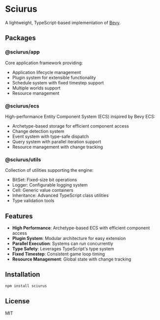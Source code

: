 # Sciurus

A lightweight, TypeScript-based implementation of [Bevy](https://bevyengine.org/).

## Packages

### @sciurus/app

Core application framework providing:
- Application lifecycle management
- Plugin system for extensible functionality
- Schedule system with fixed timestep support
- Multiple worlds support
- Resource management

### @sciurus/ecs

High-performance Entity Component System (ECS) inspired by Bevy ECS:
- Archetype-based storage for efficient component access
- Change detection system
- Event system with type-safe dispatch
- Query system with parallel iteration support
- Resource management with change tracking

### @sciurus/utils

Collection of utilities supporting the engine:
- BitSet: Fixed-size bit operations
- Logger: Configurable logging system
- Cell: Generic value containers
- Inheritance: Advanced TypeScript class utilities
- Type validation tools

## Features

- **High Performance**: Archetype-based ECS with efficient component access
- **Plugin System**: Modular architecture for easy extension
- **Parallel Execution**: Systems can run concurrently
- **Type Safety**: Leverages TypeScript's type system
- **Fixed Timestep**: Consistent game loop timing
- **Resource Management**: Global state with change tracking

## Installation

```bash
npm install sciurus
```

## License

MIT
